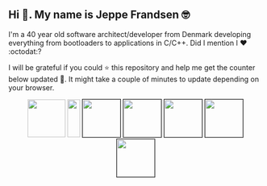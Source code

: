 ## Hi 👋. My name is Jeppe Frandsen 🤓

I'm a 40 year old software architect/developer from Denmark developing everything from bootloaders to applications in C/C++. Did I mention I :heart: :octodat:?

I will be grateful if you could ⭐ this repository and help me get the counter below updated 🥰. It might take a couple of minutes to update depending on your browser.

<p align="center">
    <img width="75" height="75" src="https://dl.dropboxusercontent.com/s/8377bdbe1abl2t7/star.png?dl=0"></img>
    <img width="25" height="75" src="https://dl.dropboxusercontent.com/s/kgnquhegw60j857/white.png?dl=0"></img>
    <img width="75" height="75" src="https://dl.dropboxusercontent.com/s/ki3z5ws0vjrxbap/giphy4.gif?dl=0" border="1"></img>
    <img width="75" height="75" src="https://dl.dropboxusercontent.com/s/wlf7uqfgz8f64dg/giphy3.gif?dl=0" border="1"></img>
    <img width="75" height="75" src="https://dl.dropboxusercontent.com/s/rm4s99r7rmkprju/giphy2.gif?dl=0" border="1"></img>
    <img width="75" height="75" src="https://dl.dropboxusercontent.com/s/7j6sji2xh82wiil/giphy1.gif?dl=0" border="1"></img>
    <img width="75" height="75" src="https://dl.dropboxusercontent.com/s/5lpx9a386ux24e6/giphy0.gif?dl=0" border="1"></img>
</p>
